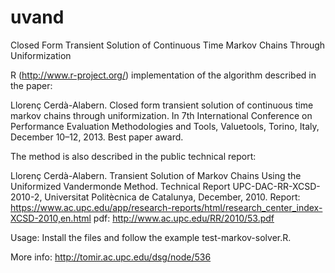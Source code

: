 uvand
=====

Closed Form Transient Solution of Continuous Time Markov Chains Through Uniformization

R (http://www.r-project.org/) implementation of the algorithm described in the paper:

Llorenç Cerdà-Alabern. Closed form transient solution of continuous time markov chains through uniformization. In 7th International Conference on Performance Evaluation Methodologies and Tools, Valuetools, Torino, Italy, December 10–12, 2013. Best paper award.

The method is also described in the public technical report:

Llorenç Cerdà-Alabern. Transient Solution of Markov Chains Using the Uniformized Vandermonde Method. Technical Report UPC-DAC-RR-XCSD-2010-2, Universitat Politècnica de Catalunya, December, 2010.
Report:
https://www.ac.upc.edu/app/research-reports/html/research_center_index-XCSD-2010,en.html
pdf:
http://www.ac.upc.edu/RR/2010/53.pdf

Usage: Install the files and follow the example test-markov-solver.R.

More info: http://tomir.ac.upc.edu/dsg/node/536

